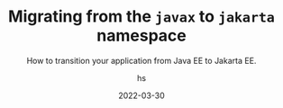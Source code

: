 ---
date: 2022-03-30
title: Migrating from the `javax` to `jakarta` namespace
technologies: [java]
topics: [refactoring]
author: hs
subtitle: How to transition your application from Java EE to Jakarta EE.
thumbnail: ./thumbnail.png
tutorialItems:
  - /tutorials/migrating-javax-jakarta/background/
  - /tutorials/migrating-javax-jakarta/update-tomcat-version/
  - /tutorials/migrating-javax-jakarta/update-dependencies/
  - /tutorials/migrating-javax-jakarta/use-migration-tool/
  - /tutorials/migrating-javax-jakarta/update-persistence-file/
  - /tutorials/migrating-javax-jakarta/summary/
---